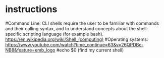 # instructions
#Command Line: CLI shells require the user to be familiar with commands and their calling syntax, and to understand concepts about the shell-specific scripting language (for example bash). 
https://en.wikipedia.org/wiki/Shell_(computing)
#Operating systems: https://www.youtube.com/watch?time_continue=63&v=26QPDBe-NB8&feature=emb_logo
#echo $0 (find my current shell) 
